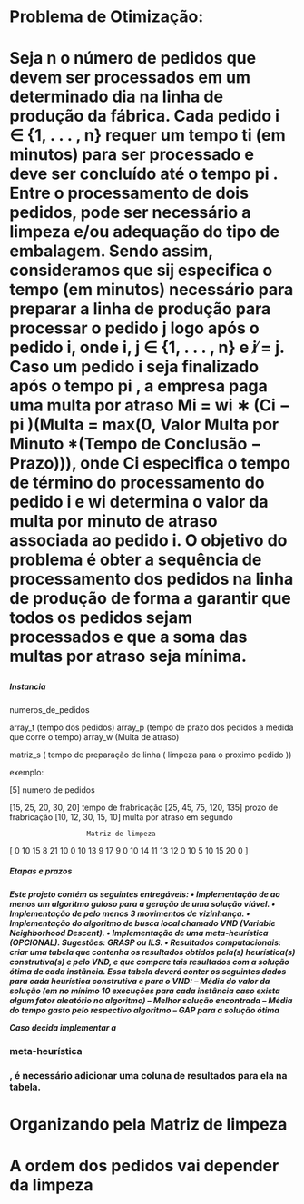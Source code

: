 <h1>Problema de Otimização:<h1>
<p>Seja n o número de pedidos que devem ser processados em um determinado dia na linha de
produção da fábrica. Cada pedido i ∈ {1, . . . , n} requer um tempo ti (em minutos) para ser
processado e deve ser concluı́do até o tempo pi . Entre o processamento de dois pedidos, pode
ser necessário a limpeza e/ou adequação do tipo de embalagem. Sendo assim, consideramos
que sij especifica o tempo (em minutos) necessário para preparar a linha de produção para
processar o pedido j logo após o pedido i, onde i, j ∈ {1, . . . , n} e i ̸= j. Caso um pedido i
seja finalizado após o tempo pi , a empresa paga uma multa por atraso Mi = wi ∗ (Ci − pi )(Multa = max(0, Valor Multa por Minuto *(Tempo de Conclusão − Prazo))), onde Ci especifica o tempo de término do processamento do pedido i e wi determina o valor
da multa por minuto de atraso associada ao pedido i. O objetivo do problema é obter a
sequência de processamento dos pedidos na linha de produção de forma a garantir que todos
os pedidos sejam processados e que a soma das multas por atraso seja mı́nima.</p>

<h5>Instancia</h5>
<p>numeros_de_pedidos

array_t (tempo dos pedidos)
array_p (tempo de prazo dos pedidos a medida que corre o tempo)
array_w (Multa de atraso)

matriz_s ( tempo de preparação de linha ( limpeza para o proximo pedido ))

exemplo:

[5]                    numero de pedidos

[15, 25, 20, 30, 20]   tempo de frabricação
[25, 45, 75, 120, 135] prozo de frabricação 
[10, 12, 30, 15, 10]   multa por atraso em segundo

                       Matriz de limpeza 
 [ 0  10 15 8 21
   10 0 10 13 9
   17 9 0 10 14 
   11 13 12 0 10
   5 10 15 20 0 ]</p>
   
<h5> Etapas e prazos <h5>
<p>
Este projeto contém os seguintes entregáveis:
• Implementação de ao menos um algoritmo guloso para a geração de uma solução viável.
• Implementação de pelo menos 3 movimentos de vizinhança.
• Implementação do algoritmo de busca local chamado VND (Variable Neighborhood Descent).
• Implementação de uma meta-heurı́stica (OPCIONAL). Sugestões: GRASP ou ILS.
• Resultados computacionais: criar uma tabela que contenha os resultados obtidos pela(s) heurı́stica(s)
construtiva(s) e pelo VND, e que compare tais resultados com a solução ótima de cada instância.
Essa tabela deverá conter os seguintes dados para cada heurı́stica construtiva e para o VND:
– Média do valor da solução (em no mı́nimo 10 execuções para cada instância caso exista
algum fator aleatório no algoritmo)
– Melhor solução encontrada
– Média do tempo gasto pelo respectivo algoritmo
– GAP para a solução ótima

Caso decida implementar a <h3>meta-heurı́stica<h3>, é necessário adicionar uma coluna de resultados para ela na
tabela.

<h1>Organizando pela Matriz de limpeza <h1>

A ordem dos pedidos vai depender da limpeza 
  
</p>
